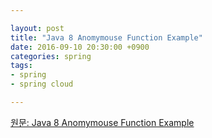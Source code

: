 ```yaml
---

layout: post
title: "Java 8 Anomymouse Function Example"
date: 2016-09-10 20:30:00 +0900
categories: spring
tags:
- spring
- spring cloud

---
```


[원문: Java 8 Anomymouse Function Example](https://examples.javacodegeeks.com/core-java/java-8-anonymous-function-example/)